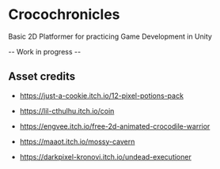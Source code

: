 # Crocochronicles

Basic 2D Platformer for practicing Game Development in Unity

-- Work in progress --

## Asset credits

- https://just-a-cookie.itch.io/12-pixel-potions-pack

- https://lil-cthulhu.itch.io/coin

- https://engvee.itch.io/free-2d-animated-crocodile-warrior

- https://maaot.itch.io/mossy-cavern

- https://darkpixel-kronovi.itch.io/undead-executioner
